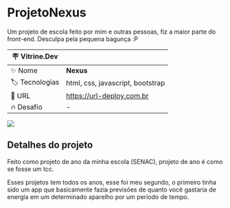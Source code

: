 # ProjetoNexus

Um projeto de escola feito por mim e outras pessoas, fiz a maior parte do front-end.
Desculpa pela pequena bagunça :P

| :placard: Vitrine.Dev |     |
| -------------  | --- |
| :sparkles: Nome        | **Nexus**
| :label: Tecnologias | html, css, javascript, bootstrap
| :rocket: URL         | https://url-deploy.com.br
| :fire: Desafio     | -

<!-- Inserir imagem com a #vitrinedev ao final do link -->
![](https://via.placeholder.com/1200x500.png?text=imagem+lindona+do+meu+projeto#vitrinedev)

## Detalhes do projeto

Feito como projeto de ano da minha escola (SENAC), projeto de ano é como se fosse um tcc.

Esses projetos tem todos os anos, esse foi meu segundo, o primeiro tinha sido um app que basicamente fazia previsões de quanto você gastaria de energia em um determinado aparelho por um periodo de tempo.


